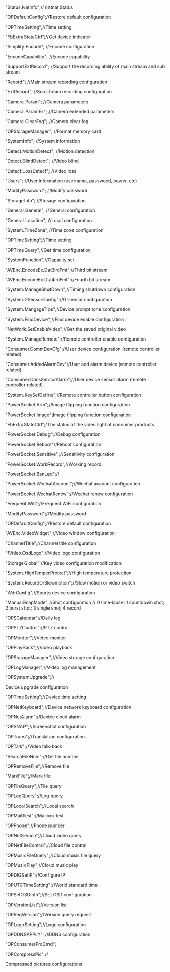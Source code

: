 <br/>

"Status.NatInfo";// natnat Status

"OPDefaultConfig";//Restore default configuration

"OPTimeSetting";//Time setting 

"FbExtraStateCtrl";//Get device indicator

"Simplify.Encode"; //Encode configuration

"EncodeCapability"; //Encode capability 

"SupportExtRecord"; //Support the recording ability of  main stream and sub stream

"Record"; //Main stream recording configuration

"ExtRecord"; //Sub stream recording configuration

"Camera.Param"; //Camera parameters

"Camera.ParamEx"; //Camera extended parameters

"Camera.ClearFog"; //Camera clear fog

"OPStorageManager"; //Format memory card

"SystemInfo"; //System information

"Detect.MotionDetect"; //Motion detection

"Detect.BlindDetect"; //Video blind 

"Detect.LossDetect"; //Video loss

"Users"; //User information (username, passwoed, power, etc)

"ModifyPassword"; //Modify password

"StorageInfo"; //Storage configuration

"General.General"; //General configuration

"General.Location"; //Local configuration

"System.TimeZone";//Time zone configuration

"OPTimeSetting";//Time setting

"OPTimeQuery";//Get time configuration

"SystemFunction";//Capacity set

"AVEnc.EncodeEx.Dst3irdFmt";//Third bit stream

"AVEnc.EncodeEx.Dst4irdFmt";//Fourth bit stream 

"System.ManageShutDown";//Timing shutdown configuration

"System.GSensorConfig";//G-sensor configuration

"System.MangageTips";//Device prompt tone configuration

"System.FindDevice";//Find device enable configuration

"NetWork.SetEnableVideo";//Get the saved original video

"System.ManageRemote";//Remote controller enable configuration

"Consumer.CommDevCfg";//User device configuration (remote controller related)

"Consumer.AddedAlarmDev"//User add alarm device (remote controller related)

"Consumer.ConsSensorAlarm";//User device sensor alarm (remote controller related)

"System.KeySefDefine";//Remote controller button configuration 

"PowerSocket.Arm";//Image flipping function configuration

"PowerSocket.Image";Image flipping function configuration

"FbExtraStateCtrl";/The status of the video light of consumer products

"PowerSocket.Debug";//Debug configuration

"PowerSocket.Reboot"//Reboot configuration

"PowerSocket.Sensitive" ;//Sensitivity configuration

“PowerSocket.WorkRecord”;//Working record

"PowerSocket.BanLed";//

"PowerSocket.WechatAccount";//Wechat account configuration

"PowerSocket.WechatRenew";//Wechat renew configuration 

"Frequent.Wifi";//Frequent WiFi configuration 

"ModifyPassword";//Modify password 

"OPDefaultConfig";//Restore default configuration 

"AVEnc.VideoWidget";//Video window configuration

"ChannelTitle";//Channel title configuration

"fVideo.OsdLogo";//Video logo configuration 

"StorageGlobal";//Key video configuration modification

"System.HighTemperProtect";//High temperature protection

"System.RecordOrSlowmotion";//Slow motion or video switch 

"WdrConfig";//Sports device configuration

"ManualSnapMode";//Shot configuration // 0 time-lapse; 1 countdown shot; 2 burst shot; 3 single shot; 4 record

"OPSCalendar";//Daily log

"OPPTZControl";//PTZ control

"OPMonitor";//Video monitor

"OPPlayBack";//Video playback

"OPStorageManager";//Video storage configuration

"OPLogManager";//Video log management

"OPSystemUpgrade";//

Device upgrade configuration

"OPTimeSetting";//Device time setting

"OPNetKeyboard";//Device network keyboard configuration

"OPNetAlarm";//Device cloud alarm

"OPSNAP";//Screenshot configuration

"OPTrans";//Translation configuration

"OPTalk";//Video talk-back

"SearchFileNum";//Get file number

"OPRemoveFile";//Remove file

"MarkFile";//Mark file

"OPFileQuery";//File query

"OPLogQuery";//Log query

"OPLocalSearch";//Local search

"OPMailTest";//Mailbox test 

"OPPhone";//Phone number

"OPNetSerach";//Cloud video query

"OPNetFileContral";//Cloud file contral

"OPMusicFileQuery";//Cloud music file query

"OPMusicPlay";//Cloud music play

"OPDIGSetIP";//Configure IP

"OPUTCTimeSetting";//World standard time

"OPSetOSDInfo";//Set OSD configuration

"OPVersionList";//Version list

"OPReqVersion";//Version query request 

"OPLogoSetting";//Logo configuration

"OPDDNSAPPLY"; //DDNS configuration

"OPConsumerProCmd";

"OPCompressPic";//

Compressed pictures configurations

